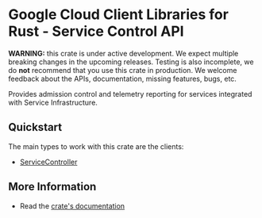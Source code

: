 # Google Cloud Client Libraries for Rust - Service Control API

<!-- Code generated by sidekick. DO NOT EDIT. -->

**WARNING:** this crate is under active development. We expect multiple breaking
changes in the upcoming releases. Testing is also incomplete, we do **not**
recommend that you use this crate in production. We welcome feedback about the
APIs, documentation, missing features, bugs, etc.

Provides admission control and telemetry reporting for services integrated
with Service Infrastructure.

## Quickstart

The main types to work with this crate are the clients:

* [ServiceController]

## More Information

* Read the [crate's documentation](https://docs.rs/google-cloud-api-servicecontrol-v2/latest/google-cloud-api-servicecontrol-v2)

[ServiceController]: https://docs.rs/google-cloud-api-servicecontrol-v2/latest/google_cloud_api_servicecontrol_v2/client/struct.ServiceController.html
